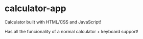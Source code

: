 # calculator-app
Calculator built with HTML/CSS and JavaScript!

Has all the funcionality of a normal calculator + keyboard support!   
